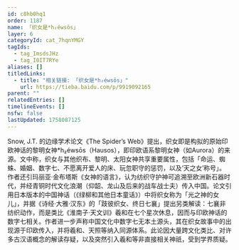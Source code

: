 ```yaml
---
id: c8hb0hq1
order: 1187
name: 「织女是*h₂éwsōs」
layer: 6
categoryId: cat_7hqnYMGY
tagIds:
  - tag_ImsdsJHz
  - tag_I0IT7RYe
aliases: []
titledLinks:
  - title: "相关链接: 「织女是*h₂éwsōs」"
    url: https://tieba.baidu.com/p/9919092165
parent: ""
relatedEntries: []
timelineEvents: []
nsfw: false
lastUpdated: 1758087125
---
```


Snow, J.T. 的边缘学术论文《The Spider’s Web》提出，织女即是构拟的原始印欧神话的黎明女神*h₂éwsōs（Hausos），即印欧语系黎明女神（如Aurora）的来源。文中称，织女与其他织布、黎明、太阳女神共享重要属性，包括「命运、蜘蛛、婚姻、数字七、不愿离开爱人的床、玩忽职守的惩罚，以及‘天之女’称号」。作者还引玛丽亚·金布塔斯《女神的语言》，认为纺织守护神可追溯至欧洲新石器时代，并经青铜时代文化浪潮（仰韶、龙山及后来的战车战士夫）传入中国。论文引用日本版本的中国神话（《绿柳和其他日本童话》）中将织女称为「光之神的女儿」，并据《诗经·大雅·汉东》的「跂彼织女、终日七襄」提出另类解读：七襄非纺织动作，而是类比《淮南子·天文训》羲和在七个星次休息，因而与印欧神话的数字七相关。作者进一步声称中国文化中数字七无本土源头，其在织女故事中的出现源于印欧传入，并将羲和、天照等纳入同源体系。此论因大量跨文化类比、对许多古汉语概念的解读存疑，以及突然引入羲和等非直接相关神祇，受到学界质疑。